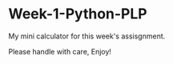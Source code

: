 # Week-1-Python-PLP

My mini calculator for this week's assisgnment. 

Please handle with care, Enjoy!
